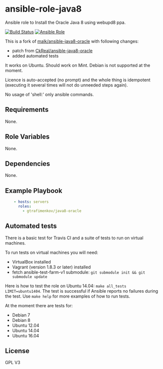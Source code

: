 ansible-role-java8
====================

Ansible role to Install the Oracle Java 8 using webupd8 ppa.

[![Build Status](https://travis-ci.org/gtrafimenkov/ansible-role-java8-oracle.svg)](http://travis-ci.org/gtrafimenkov/ansible-role-java8-oracle)
[![Ansible Role](https://img.shields.io/badge/role-gtrafimenkov.java8--oracle-blue.svg?maxAge=2592000)](https://galaxy.ansible.com/gtrafimenkov/java8-oracle)

This is a fork of [malk/ansible-java8-oracle](https://github.com/malk/ansible-java8-oracle) with following changes:
- patch from [CkReal/ansible-java8-oracle](https://github.com/CkReal/ansible-java8-oracle)
- added automated tests

It works on Ubuntu.  Should work on Mint.  Debian is not supported at the moment.

Licence is auto-accepted (no prompt) and the whole thing is idempotent
(executing it several times will not do unneeded steps again).

No usage of 'shell:' only ansible commands.

Requirements
------------
None.

Role Variables
--------------
None.

Dependencies
------------
None.

Example Playbook
----------------
```yaml
	- hosts: servers
	  roles:
		- gtrafimenkov/java8-oracle
```

Automated tests
---------------

There is a basic test for Travis CI and a suite of tests to run on virtual machines.

To run tests on virtual machines you will need:
- VirtualBox installed
- Vagrant (version 1.8.3 or later) installed
- fetch ansible-test-farm-v1 submodule: `git submodule init && git submodule update`

Here is how to test the role on Ubuntu 14.04: `make all_tests LIMIT=ubuntu1404`.  The test is successful if Ansible reports no failures during the test.  Use `make help` for more examples of how to run tests.

At the moment there are tests for:
- Debian 7
- Debian 8
- Ubuntu 12.04
- Ubuntu 14.04
- Ubuntu 16.04

License
-------
GPL V3
